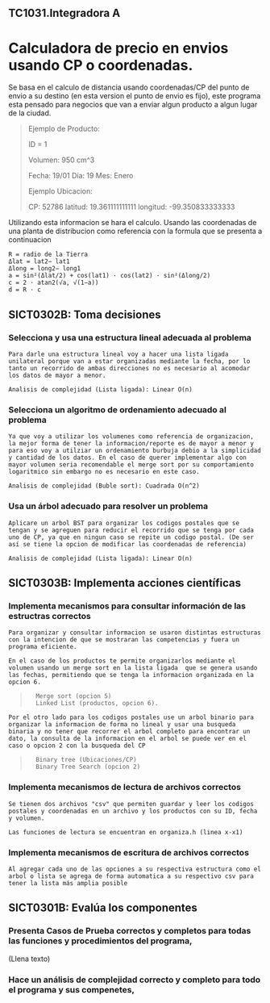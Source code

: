 ## TC1031.Integradora A

# Calculadora de precio en envios usando CP o coordenadas. 

Se basa en el calculo de distancia usando coordenadas/CP del punto de envio a su destino (en esta version el punto de envio es fijo), este programa esta pensado para negocios que van a enviar algun producto a algun lugar de la ciudad. 

>Ejemplo de Producto: 
>
>ID = 1
>
>Volumen: 950 cm^3
>
>Fecha: 19/01
>     Día: 19
>     Mes: Enero
>
>Ejemplo Ubicacion:
>
>CP: 52786
>   latitud: 19.361111111111
>   longitud: -99.350833333333

Utilizando esta informacion se hara el calculo. 
Usando las coordenadas de una planta de distribucion como referencia con la formula que se presenta a continuacion

    R = radio de la Tierra
    Δlat = lat2− lat1
    Δlong = long2− long1
    a = sin²(Δlat/2) + cos(lat1) · cos(lat2) · sin²(Δlong/2)
    c = 2 · atan2(√a, √(1−a))
    d = R · c

    

## SICT0302B: Toma decisiones 

### Selecciona y usa una estructura lineal adecuada al problema

    Para darle una estructura lineal voy a hacer una lista ligada unilateral porque van a estar organizadas mediante la fecha, por lo tanto un recorrido de ambas direcciones no es necesario al acomodar los datos de mayor a menor. 

    Analisis de complejidad (Lista ligada): Linear O(n) 


### Selecciona un algoritmo de ordenamiento adecuado al problema

    Ya que voy a utilizar los volumenes como referencia de organizacion, la mejor forma de tener la informacion/reporte es de mayor a menor y para eso voy a utilziar un ordenamiento burbuja debio a la simplicidad y cantidad de los datos. En el caso de querer implementar algo con mayor volumen seria recomendable el merge sort por su comportamiento logaritmico sin embargo no es necesario en este caso.  

    Analisis de complejidad (Buble sort): Cuadrada O(n^2)


### Usa un árbol adecuado para resolver un problema

    Aplicare un arbol BST para organizar los codigos postales que se tengan y se agreguen para reducir el recorrido que se tenga por cada uno de CP, ya que en ningun caso se repite un codigo postal. (De ser así se tiene la opcion de modificar las coordenadas de referencia)

    Analisis de complejidad (Lista ligada): Linear O(n)

## SICT0303B: Implementa acciones científicas

### Implementa mecanismos para consultar información de las estructras correctos

    Para organizar y consultar informacion se usaron distintas estructuras con la intencion de que se mostraran las competencias y fuera un programa eficiente. 
    
    En el caso de los productos te permite organizarlos mediante el volumen usando un merge sort en la lista ligada  que se genera usando las fechas, permitiendo que se tenga la informacion organizada en la opcion 6. 
>       Merge sort (opcion 5) 
>       Linked List (productos, opcion 6). 
    
    Por el otro lado para los codigos postales use un arbol binario para organizar la informacion de forma no lineal y usar una busqueda binaria y no tener que recorrer el arbol completo para encontrar un dato, la consulta de la informacion en el arbol se puede ver en el caso o opcion 2 con la busqueda del CP
>       Binary tree (Ubicaciones/CP) 
>       Binary Tree Search (opcion 2) 

### Implementa mecanismos de lectura de archivos correctos
    Se tienen dos archivos "csv" que permiten guardar y leer los codigos postales y coordenadas en un archivo y los productos con su ID, fecha y volumen. 

    Las funciones de lectura se encuentran en organiza.h (linea x-x1)

### Implementa mecanismos de escritura de archivos correctos
    Al agregar cada uno de las opciones a su respectiva estructura como el arbol o lista se agrega de forma automatica a su respectivo csv para tener la lista más amplia posible 

## SICT0301B: Evalúa los componentes

### Presenta Casos de Prueba correctos y completos para todas las funciones y procedimientos del programa,

(Llena texto)

### Hace un análisis de complejidad correcto y completo para todo el programa y sus compenetes,


